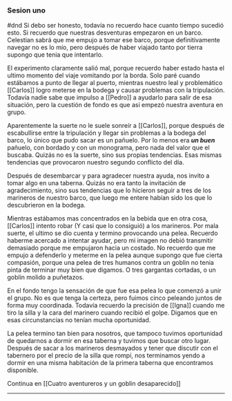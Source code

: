### Sesion uno
#dnd
Si debo ser honesto, todavía no recuerdo hace cuanto tiempo sucedió esto. Si recuerdo que nuestras desventuras empezaron en un barco. Celestian sabrá que me empujo a tomar ese barco, porque definitivamente navegar no es lo mío, pero después de haber viajado tanto por tierra supongo que tenia que intentarlo.

El experimento claramente salió mal, porque recuerdo haber estado hasta el ultimo momento del viaje vomitando por la borda. Solo paré cuando estábamos a punto de llegar al puerto, mientras nuestro leal y problemático [[Carlos]] logro meterse en la bodega y causar problemas con la tripulación. Todavía nadie sabe que impulso a [[Pedro]] a ayudarlo para salir de esa situación, pero la cuestión de fondo es que así empezó nuestra aventura en grupo.

Aparentemente la suerte no le suele sonreír a [[Carlos]], porque después de escabullirse entre la tripulación y llegar sin problemas a la bodega del barco, lo único que pudo sacar es un pañuelo. Por lo menos era ***un buen*** pañuelo, con bordado y con un monograma, pero nada del valor que el buscaba. Quizás no es la suerte, sino sus propias tendencias. Esas mismas tendencias que provocaron nuestro segundo conflicto del día.

Después de desembarcar y para agradecer nuestra ayuda, nos invito a tomar algo en una taberna. Quizás no era tanto la invitación de agradecimiento, sino sus tendencias que lo hicieron seguir a tres de los marineros de nuestro barco, que luego me entere habían sido los que lo descubrieron en la bodega.

Mientras estábamos mas concentrados en la bebida que en otra cosa, [[Carlos]] intento robar (Y casi que lo consiguió) a los marineros. Por mala suerte, el ultimo se dio cuenta y termino provocando una pelea. Recuerdo haberme acercado a intentar ayudar, pero mi imagen no debió transmitir demasiado porque me empujaron hacia un costado. No recuerdo que me empujo a defenderlo y meterme en la pelea aunque supongo que fue cierta compasión, porque una pelea de tres humanos contra un goblin no tenia pinta de terminar muy bien que digamos. O tres gargantas cortadas, o un goblin molido a puñetazos.

En el fondo tengo la sensación de que fue esa pelea lo que comenzó a unir el grupo. No es que tenga la certeza, pero fuimos cinco peleando juntos de forma muy coordinada. Todavía recuerdo la precisión de [[Igna]] cuando me tiro la silla y la cara del marinero cuando recibió el golpe. Digamos que en esas circunstancias no tenían mucha oportunidad.

La pelea termino tan bien para nosotros, que tampoco tuvimos oportunidad de quedarnos a dormir en esa taberna y tuvimos que buscar otro lugar. Después de sacar a los marineros desmayados y tener que discutir con el tabernero por el precio de la silla que rompí, nos terminamos yendo a dormir en una misma habitación de la primera taberna que encontramos disponible.

Continua en [[Cuatro aventureros y un goblin desaparecido]]

---